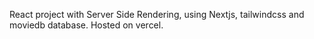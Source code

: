 React project with Server Side Rendering, using Nextjs, tailwindcss and moviedb database. 
Hosted on vercel.